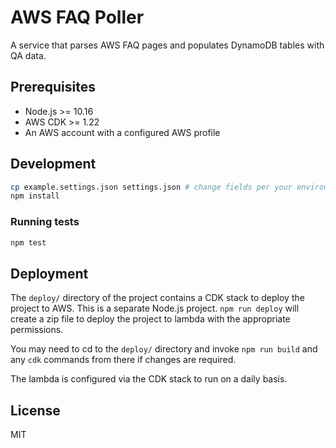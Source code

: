 # AWS FAQ Poller

A service that parses AWS FAQ pages and populates DynamoDB tables with QA data.

## Prerequisites
* Node.js >= 10.16
* AWS CDK >= 1.22
* An AWS account with a configured AWS profile

## Development
```bash
cp example.settings.json settings.json # change fields per your environment and preference
npm install
```
### Running tests
```bash
npm test
```

## Deployment
The `deploy/` directory of the project contains a CDK stack to deploy the project to AWS. This is a separate Node.js project. `npm run deploy` will create a zip file to deploy the project to lambda with the appropriate permissions.

You may need to cd to the `deploy/` directory and invoke `npm run build` and any `cdk` commands from there if changes are required.

The lambda is configured via the CDK stack to run on a daily basis.

## License
MIT
